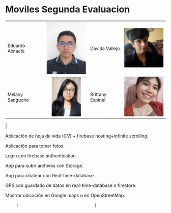 # Moviles Segunda Evaluacion

|                 |                                                                          |                  |                                                                      |
| --------------- | ------------------------------------------------------------------------ | ---------------- | -------------------------------------------------------------------- |
| Eduardo Almachi | <img src="img/fotocarnet.jpg" alt="Foto de Eduardo Almachi" width="150"> | Davida Vallejo   | <img src="img/image-2.png" alt="Foto de Davida Vallejo" width="150"> |
| Melany Sangucho | <img src="img/image-1.png" alt="Foto de Melany Sangucho" width="150">    | Brittany Espinel | <img src="img/image.png" alt="Foto de Brittany Espinel" width="150"> |

|

Aplicación de hoja de vida (CV) + firebase hosting+infinite scrolling.

Aplicación para tomar fotos.

Login con firebase authentication.

App para subir archivos con Storage.

App para chatear con Real-time-database.

GPS con guardado de datos en real-time-database o firestore.

Mostrar ubicación en Google maps o en OpenStreetMap.

         |                                 |

